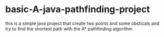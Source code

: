 # basic-A-java-pathfinding-project
this is a simple java project that create two points and some obsticals and try to find the shortest path with the A* pathfinding algorithm

